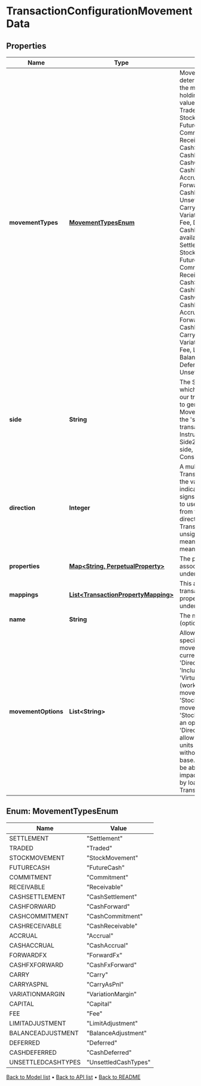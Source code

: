 

# TransactionConfigurationMovementData


## Properties

| Name | Type | Description | Notes |
|------------ | ------------- | ------------- | -------------|
|**movementTypes** | [**MovementTypesEnum**](#MovementTypesEnum) | Movement types determine the impact of the movement on the holdings. The available values are: Settlement, Traded, StockMovement, FutureCash, Commitment, Receivable, CashSettlement, CashForward, CashCommitment, CashReceivable, Accrual, CashAccrual, ForwardFx, CashFxForward, UnsettledCashTypes, Carry, CarryAsPnl, VariationMargin, Capital, Fee, Deferred, CashDeferred. The available values are: Settlement, Traded, StockMovement, FutureCash, Commitment, Receivable, CashSettlement, CashForward, CashCommitment, CashReceivable, Accrual, CashAccrual, ForwardFx, CashFxForward, Carry, CarryAsPnl, VariationMargin, Capital, Fee, LimitAdjustment, BalanceAdjustment, Deferred, CashDeferred, UnsettledCashTypes |  |
|**side** | **String** | The Side determines which of the fields from our transaction are used to generate the Movement. Side1 means the &#39;security&#39; side of the transaction, ie the Instrument and Units; Side2 means the &#39;cash&#39; side, ie the Total Consideration |  |
|**direction** | **Integer** |  A multiplier to apply to Transaction amounts; the values are -1 to indicate to reverse the signs and 1 to indicate to use the signed values from the Transaction directly. For a typical Transaction with unsigned values, 1 means increase, -1 means decrease |  |
|**properties** | [**Map&lt;String, PerpetualProperty&gt;**](PerpetualProperty.md) | The properties associated with the underlying Movement |  [optional] |
|**mappings** | [**List&lt;TransactionPropertyMapping&gt;**](TransactionPropertyMapping.md) | This allows you to map a transaction property to a property on the underlying holding |  [optional] |
|**name** | **String** | The movement name (optional) |  [optional] |
|**movementOptions** | **List&lt;String&gt;** | Allows extra specifications for the movement. The options currently available are &#39;DirectAdjustment&#39;, &#39;IncludesTradedInterest&#39;, &#39;Virtual&#39; and &#39;Income&#39; (works only with the movement type &#39;StockMovement&#39;). A movement type of &#39;StockMovement&#39; with an option of &#39;DirectAdjusment&#39; will allow you to adjust the units of a holding without affecting its cost base. You will, therefore, be able to reflect the impact of a stock split by loading a Transaction. |  [optional] |



## Enum: MovementTypesEnum

| Name | Value |
|---- | -----|
| SETTLEMENT | &quot;Settlement&quot; |
| TRADED | &quot;Traded&quot; |
| STOCKMOVEMENT | &quot;StockMovement&quot; |
| FUTURECASH | &quot;FutureCash&quot; |
| COMMITMENT | &quot;Commitment&quot; |
| RECEIVABLE | &quot;Receivable&quot; |
| CASHSETTLEMENT | &quot;CashSettlement&quot; |
| CASHFORWARD | &quot;CashForward&quot; |
| CASHCOMMITMENT | &quot;CashCommitment&quot; |
| CASHRECEIVABLE | &quot;CashReceivable&quot; |
| ACCRUAL | &quot;Accrual&quot; |
| CASHACCRUAL | &quot;CashAccrual&quot; |
| FORWARDFX | &quot;ForwardFx&quot; |
| CASHFXFORWARD | &quot;CashFxForward&quot; |
| CARRY | &quot;Carry&quot; |
| CARRYASPNL | &quot;CarryAsPnl&quot; |
| VARIATIONMARGIN | &quot;VariationMargin&quot; |
| CAPITAL | &quot;Capital&quot; |
| FEE | &quot;Fee&quot; |
| LIMITADJUSTMENT | &quot;LimitAdjustment&quot; |
| BALANCEADJUSTMENT | &quot;BalanceAdjustment&quot; |
| DEFERRED | &quot;Deferred&quot; |
| CASHDEFERRED | &quot;CashDeferred&quot; |
| UNSETTLEDCASHTYPES | &quot;UnsettledCashTypes&quot; |



[Back to Model list](../README.md#documentation-for-models) &#8226; [Back to API list](../README.md#documentation-for-api-endpoints) &#8226; [Back to README](../README.md)


